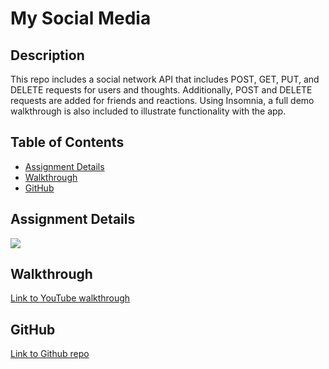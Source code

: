 # My Social Media

## Description

This repo includes a social network API that includes POST, GET, PUT, and DELETE requests for users and thoughts. Additionally, POST and DELETE requests are added for friends and reactions. Using Insomnia, a full demo walkthrough is also included to illustrate functionality with the app.

## Table of Contents

* [Assignment Details](#assignment-details)<br />
* [Walkthrough](#walkthrough)<br />
* [GitHub](#github)<br />

## Assignment Details

![](https://user-images.githubusercontent.com/68674610/101275189-ee570300-3760-11eb-986f-da174f21b4ae.png)

## Walkthrough

[Link to YouTube walkthrough]()

## GitHub

[Link to Github repo](https://github.com/vutanguofa/social-api)

